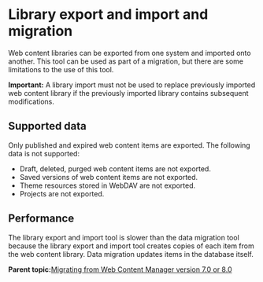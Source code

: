 # Library export and import and migration

Web content libraries can be exported from one system and imported onto another. This tool can be used as part of a migration, but there are some limitations to the use of this tool.

**Important:** A library import must not be used to replace previously imported web content library if the previously imported library contains subsequent modifications.

## Supported data

Only published and expired web content items are exported. The following data is not supported:

-   Draft, deleted, purged web content items are not exported.
-   Saved versions of web content items are not exported.
-   Theme resources stored in WebDAV are not exported.
-   Projects are not exported.

## Performance

The library export and import tool is slower than the data migration tool because the library export and import tool creates copies of each item from the web content library. Data migration updates items in the database itself.

**Parent topic:**[Migrating from Web Content Manager version 7.0 or 8.0](../migrate/mig_content_from_7-0.md)

